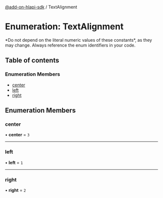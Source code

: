 [@add-on-hlapi-sdk](../overview.md) / TextAlignment

# Enumeration: TextAlignment

<InlineAlert slots="text" variant="warning"/>
*Do not depend on the literal numeric values of these constants*, as they may change. Always reference the enum identifiers in your code.

## Table of contents

### Enumeration Members

- [center](TextAlignment.md#center)
- [left](TextAlignment.md#left)
- [right](TextAlignment.md#right)

## Enumeration Members

### <a id="center" name="center"></a> center

• **center** = ``3``

___

### <a id="left" name="left"></a> left

• **left** = ``1``

___

### <a id="right" name="right"></a> right

• **right** = ``2``
